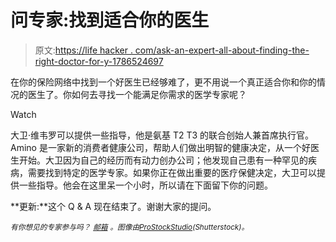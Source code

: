 # 问专家:找到适合你的医生

> 原文:[https://life hacker . com/ask-an-expert-all-about-finding-the-right-doctor-for-y-1786524697](https://lifehacker.com/ask-an-expert-all-about-finding-the-right-doctor-for-y-1786524697)

在你的保险网络中找到一个好医生已经够难了，更不用说一个真正适合你和你的情况的医生了。你如何去寻找一个能满足你需求的医学专家呢？

Watch

大卫·维韦罗可以提供一些指导，他是氨基 T2 T3 的联合创始人兼首席执行官。Amino 是一家新的消费者健康公司，帮助人们做出明智的健康决定，从一个好医生开始。大卫因为自己的经历而有动力创办公司；他发现自己患有一种罕见的疾病，需要找到特定的医学专家。如果你正在做出重要的医疗保健决定，大卫可以提供一些指导。他会在这里呆一个小时，所以请在下面留下你的问题。

**更新:**这个 Q & A 现在结束了。谢谢大家的提问。

<small>*有你想见的专家参与吗？*</small> [<small>*邮箱*</small>](mailto:andy@lifehacker.com) <small>*。图像由*</small>[<small>*ProStockStudio*</small>](http://www.shutterstock.com/pic-396591793/stock-vector-medical-doctor-team-group-health-day-thin-line-vector-illustration.html)<small>*(*</small><small>*Shutterstock*</small><small>*)。*</small>